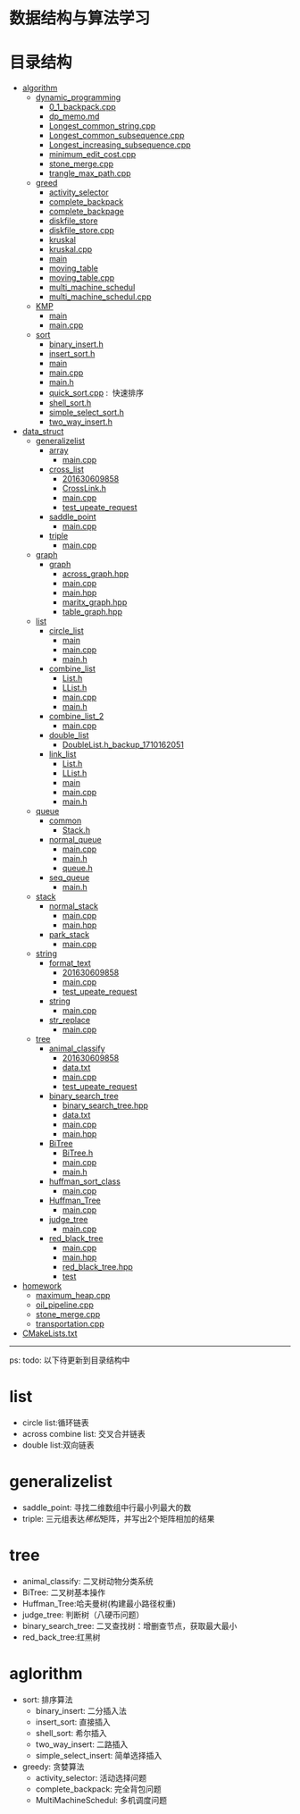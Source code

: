 # 数据结构与算法学习 #

# 目录结构

* [algorithm](algorithm)
    * [dynamic_programming](algorithm/dynamic_programming)
        * [0_1_backpack.cpp](algorithm/dynamic_programming/0_1_backpack.cpp)
        * [dp_memo.md](algorithm/dynamic_programming/dp_memo.md)
        * [Longest_common_string.cpp](algorithm/dynamic_programming/Longest_common_string.cpp)
        * [Longest_common_subsequence.cpp](algorithm/dynamic_programming/Longest_common_subsequence.cpp)
        * [Longest_increasing_subsequence.cpp](algorithm/dynamic_programming/Longest_increasing_subsequence.cpp)
        * [minimum_edit_cost.cpp](algorithm/dynamic_programming/minimum_edit_cost.cpp)
        * [stone_merge.cpp](algorithm/dynamic_programming/stone_merge.cpp)
        * [trangle_max_path.cpp](algorithm/dynamic_programming/trangle_max_path.cpp)
    * [greed](algorithm/greed)
        * [activity_selector](algorithm/greed/activity_selector)
        * [complete_backpack](algorithm/greed/complete_backpack)
        * [complete_backpage](algorithm/greed/complete_backpage)
        * [diskfile_store](algorithm/greed/diskfile_store)
        * [diskfile_store.cpp](algorithm/greed/diskfile_store.cpp)
        * [kruskal](algorithm/greed/kruskal)
        * [kruskal.cpp](algorithm/greed/kruskal.cpp)
        * [main](algorithm/greed/main)
        * [moving_table](algorithm/greed/moving_table)
        * [moving_table.cpp](algorithm/greed/moving_table.cpp)
        * [multi_machine_schedul](algorithm/greed/multi_machine_schedul)
        * [multi_machine_schedul.cpp](algorithm/greed/multi_machine_schedul.cpp)
    * [KMP](algorithm/KMP)
        * [main](algorithm/KMP/main)
        * [main.cpp](algorithm/KMP/main.cpp)
    * [sort](algorithm/sort)
       * [binary_insert.h](algorithm/sort/binary_insert.h)
       * [insert_sort.h](algorithm/sort/insert_sort.h)
       * [main](algorithm/sort/main)
       * [main.cpp](algorithm/sort/main.cpp)
       * [main.h](algorithm/sort/main.h)
       * [quick_sort.cpp](algorithm/sort/quick_sort.cpp)&nbsp;:&nbsp; 快速排序<br/>
       * [shell_sort.h](algorithm/sort/shell_sort.h)
       * [simple_select_sort.h](algorithm/sort/simple_select_sort.h)
       * [two_way_insert.h](algorithm/sort/two_way_insert.h)
* [data_struct](data_struct)
    * [generalizelist](data_struct/generalizelist)
        * [array](data_struct/generalizelist/array)
            * [main.cpp](data_struct/generalizelist/array/main.cpp)
        * [cross_list](data_struct/generalizelist/cross_list)
            * [201630609858](data_struct/generalizelist/cross_list/201630609858)
            * [CrossLink.h](data_struct/generalizelist/cross_list/CrossLink.h)
            * [main.cpp](data_struct/generalizelist/cross_list/main.cpp)
            * [test_upeate_request](data_struct/generalizelist/cross_list/test_upeate_request)
        * [saddle_point](data_struct/generalizelist/saddle_point)
            * [main.cpp](data_struct/generalizelist/saddle_point/main.cpp)
        * [triple](data_struct/generalizelist/triple)
           * [main.cpp](data_struct/generalizelist/triple/main.cpp)
    * [graph](data_struct/graph)
        * [graph](data_struct/graph/graph)
           * [across_graph.hpp](data_struct/graph/graph/across_graph.hpp)
           * [main.cpp](data_struct/graph/graph/main.cpp)
           * [main.hpp](data_struct/graph/graph/main.hpp)
           * [maritx_graph.hpp](data_struct/graph/graph/maritx_graph.hpp)
           * [table_graph.hpp](data_struct/graph/graph/table_graph.hpp)
    * [list](data_struct/list)
        * [circle_list](data_struct/list/circle_list)
            * [main](data_struct/list/circle_list/main)
            * [main.cpp](data_struct/list/circle_list/main.cpp)
            * [main.h](data_struct/list/circle_list/main.h)
        * [combine_list](data_struct/list/combine_list)
            * [List.h](data_struct/list/combine_list/List.h)
            * [LList.h](data_struct/list/combine_list/LList.h)
            * [main.cpp](data_struct/list/combine_list/main.cpp)
            * [main.h](data_struct/list/combine_list/main.h)
        * [combine_list_2](data_struct/list/combine_list_2)
            * [main.cpp](data_struct/list/combine_list_2/main.cpp)
        * [double_list](data_struct/list/double_list)
            * [DoubleList.h_backup_1710162051](data_struct/list/double_list/DoubleList.h_backup_1710162051)
        * [link_list](data_struct/list/link_list)
           * [List.h](data_struct/list/link_list/List.h)
           * [LList.h](data_struct/list/link_list/LList.h)
           * [main](data_struct/list/link_list/main)
           * [main.cpp](data_struct/list/link_list/main.cpp)
           * [main.h](data_struct/list/link_list/main.h)
    * [queue](data_struct/queue)
        * [common](data_struct/queue/common)
            * [Stack.h](data_struct/queue/common/Stack.h)
        * [normal_queue](data_struct/queue/normal_queue)
            * [main.cpp](data_struct/queue/normal_queue/main.cpp)
            * [main.h](data_struct/queue/normal_queue/main.h)
            * [queue.h](data_struct/queue/normal_queue/queue.h)
        * [seq_queue](data_struct/queue/seq_queue)
           * [main.h](data_struct/queue/seq_queue/main.h)
    * [stack](data_struct/stack)
        * [normal_stack](data_struct/stack/normal_stack)
            * [main.cpp](data_struct/stack/normal_stack/main.cpp)
            * [main.hpp](data_struct/stack/normal_stack/main.hpp)
        * [park_stack](data_struct/stack/park_stack)
           * [main.cpp](data_struct/stack/park_stack/main.cpp)
    * [string](data_struct/string)
        * [format_text](data_struct/string/format_text)
            * [201630609858](data_struct/string/format_text/201630609858)
            * [main.cpp](data_struct/string/format_text/main.cpp)
            * [test_upeate_request](data_struct/string/format_text/test_upeate_request)
        * [string](data_struct/string/string)
            * [main.cpp](data_struct/string/string/main.cpp)
        * [str_replace](data_struct/string/str_replace)
           * [main.cpp](data_struct/string/str_replace/main.cpp)
    * [tree](data_struct/tree)
       * [animal_classify](data_struct/tree/animal_classify)
           * [201630609858](data_struct/tree/animal_classify/201630609858)
           * [data.txt](data_struct/tree/animal_classify/data.txt)
           * [main.cpp](data_struct/tree/animal_classify/main.cpp)
           * [test_upeate_request](data_struct/tree/animal_classify/test_upeate_request)
       * [binary_search_tree](data_struct/tree/binary_search_tree)
           * [binary_search_tree.hpp](data_struct/tree/binary_search_tree/binary_search_tree.hpp)
           * [data.txt](data_struct/tree/binary_search_tree/data.txt)
           * [main.cpp](data_struct/tree/binary_search_tree/main.cpp)
           * [main.hpp](data_struct/tree/binary_search_tree/main.hpp)
       * [BiTree](data_struct/tree/BiTree)
           * [BiTree.h](data_struct/tree/BiTree/BiTree.h)
           * [main.cpp](data_struct/tree/BiTree/main.cpp)
           * [main.h](data_struct/tree/BiTree/main.h)
       * [huffman_sort_class](data_struct/tree/huffman_sort_class)
           * [main.cpp](data_struct/tree/huffman_sort_class/main.cpp)
       * [Huffman_Tree](data_struct/tree/Huffman_Tree)
           * [main.cpp](data_struct/tree/Huffman_Tree/main.cpp)
       * [judge_tree](data_struct/tree/judge_tree)
           * [main.cpp](data_struct/tree/judge_tree/main.cpp)
       * [red_black_tree](data_struct/tree/red_black_tree)
          * [main.cpp](data_struct/tree/red_black_tree/main.cpp)
          * [main.hpp](data_struct/tree/red_black_tree/main.hpp)
          * [red_black_tree.hpp](data_struct/tree/red_black_tree/red_black_tree.hpp)
          * [test](data_struct/tree/red_black_tree/test)
* [homework](homework)
    * [maximum_heap.cpp](homework/maximum_heap.cpp)
    * [oil_pipeline.cpp](homework/oil_pipeline.cpp)
    * [stone_merge.cpp](homework/stone_merge.cpp)
    * [transportation.cpp](homework/transportation.cpp)
* [CMakeLists.txt](CMakeLists.txt)

---


ps: todo: 以下待更新到目录结构中
#  list
* circle list:循环链表
* across combine list: 交叉合并链表
* double list:双向链表
# generalizelist
* saddle_point: 寻找二维数组中行最小列最大的数
* triple: 三元组表达*稀松*矩阵，并写出2个矩阵相加的结果

# tree
* animal_classify: 二叉树动物分类系统
* BiTree: 二叉树基本操作
* Huffman_Tree:哈夫曼树(构建最小路径权重)
* judge_tree: 判断树（八硬币问题）
* binary_search_tree: 二叉查找树：增删查节点，获取最大最小
* red_back_tree:红黑树

# aglorithm
* sort: 排序算法
	* binary_insert: 二分插入法
	* insert_sort: 直接插入
	* shell_sort: 希尔插入
	* two_way_insert: 二路插入
	* simple_select_insert: 简单选择插入
* greedy: 贪婪算法
	* activity_selector: 活动选择问题
	* complete_backpack: 完全背包问题
	* MultiMachineSchedul: 多机调度问题
